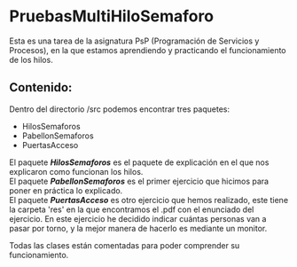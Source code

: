 # PruebasMultiHiloSemaforo

Esta es una tarea de la asignatura PsP (Programación de Servicios y Procesos), en la que estamos aprendiendo y practicando el funcionamiento de los hilos.

## Contenido:

Dentro del directorio /src podemos encontrar tres paquetes:
- HilosSemaforos
- PabellonSemaforos
- PuertasAcceso

El paquete ***HilosSemaforos*** es el paquete de explicación en el que nos explicaron como funcionan los hilos.  
El paquete ***PabellonSemaforos*** es el primer ejercicio que hicimos para poner en práctica lo explicado.  
El paquete ***PuertasAcceso*** es otro ejercicio que hemos realizado, este tiene la carpeta 'res' en la que encontramos el .pdf con el enunciado del ejercicio. En este ejercicio he decidido indicar cuántas personas van a pasar por torno, y la mejor manera de hacerlo es mediante un monitor.

Todas las clases están comentadas para poder comprender su funcionamiento.
